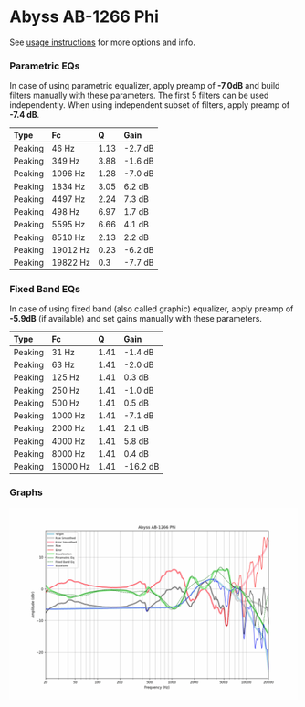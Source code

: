 # Abyss AB-1266 Phi
See [usage instructions](https://github.com/jaakkopasanen/AutoEq#usage) for more options and info.

### Parametric EQs
In case of using parametric equalizer, apply preamp of **-7.0dB** and build filters manually
with these parameters. The first 5 filters can be used independently.
When using independent subset of filters, apply preamp of **-7.4 dB**.

| Type    | Fc       |    Q | Gain    |
|:--------|:---------|:-----|:--------|
| Peaking | 46 Hz    | 1.13 | -2.7 dB |
| Peaking | 349 Hz   | 3.88 | -1.6 dB |
| Peaking | 1096 Hz  | 1.28 | -7.0 dB |
| Peaking | 1834 Hz  | 3.05 | 6.2 dB  |
| Peaking | 4497 Hz  | 2.24 | 7.3 dB  |
| Peaking | 498 Hz   | 6.97 | 1.7 dB  |
| Peaking | 5595 Hz  | 6.66 | 4.1 dB  |
| Peaking | 8510 Hz  | 2.13 | 2.2 dB  |
| Peaking | 19012 Hz | 0.23 | -6.2 dB |
| Peaking | 19822 Hz | 0.3  | -7.7 dB |

### Fixed Band EQs
In case of using fixed band (also called graphic) equalizer, apply preamp of **-5.9dB**
(if available) and set gains manually with these parameters.

| Type    | Fc       |    Q | Gain     |
|:--------|:---------|:-----|:---------|
| Peaking | 31 Hz    | 1.41 | -1.4 dB  |
| Peaking | 63 Hz    | 1.41 | -2.0 dB  |
| Peaking | 125 Hz   | 1.41 | 0.3 dB   |
| Peaking | 250 Hz   | 1.41 | -1.0 dB  |
| Peaking | 500 Hz   | 1.41 | 0.5 dB   |
| Peaking | 1000 Hz  | 1.41 | -7.1 dB  |
| Peaking | 2000 Hz  | 1.41 | 2.1 dB   |
| Peaking | 4000 Hz  | 1.41 | 5.8 dB   |
| Peaking | 8000 Hz  | 1.41 | 0.4 dB   |
| Peaking | 16000 Hz | 1.41 | -16.2 dB |

### Graphs
![](./Abyss%20AB-1266%20Phi.png)
